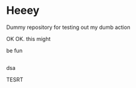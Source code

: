 # Heeey

Dummy repository for testing out my dumb action

OK OK.                      this might

be fun
##
dsa

TESRT <img src = ""/>
